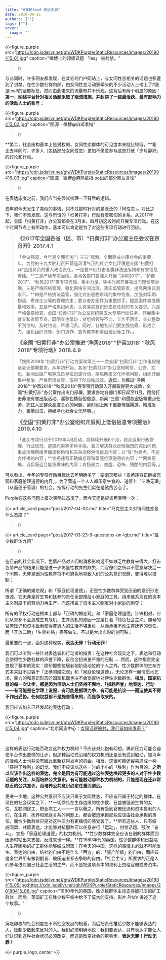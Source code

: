 ```yaml
---
title: "#我是les# 表达无罪"
date: 2019-04-15
authors: [""]
tags: [""]
cover:
  image: ""
---
```


{{<figure_purple
src="https://cdn.jsdelivr.net/gh/WDKPurple/StaticResources/images/20190415_01.jpg"
caption="微博上的超级话题 「les」 被封禁。"
>}}

与此同时，许多网友都发现，在其它的门户网站上，与女同性恋相关的话题也都遭到了封禁。在性少数社群内部，由女同性恋活动家牵头的不少活动人士带上了#我是les#的话题标签，然而由此带来的流量却并不乐观。这背后有两个明显的原因：**第一，网络平台针对相关话题采取了限流措施，并封禁了一些最活跃、最有影响力的活动人士的账号：**

{{<figure_purple
src="https://cdn.jsdelivr.net/gh/WDKPurple/StaticResources/images/20190415_02.jpg"
caption="图源：微博@麻鸡拿指"
>}}

**第二，社会结构基本上是男权的，女同性恋群体的可见度本来就比较低，**相比去年同时，许多人（包括部分女同性恋）更加不愿意参与这些打破「岁月静好」的讨论和行动。

{{<figure_purple
src="https://cdn.jsdelivr.net/gh/WDKPurple/StaticResources/images/20190415_03.jpg"
caption="图源：微博@麻鸡拿指 po出的部分网友言论"
>}}

在表达态度之前，我们应当先尝试梳理一下背后的逻辑。

去年的今天发生了类似的事情，只不过那时针对的是泛泛的「同性恋」。对比之下，我们不难发现，这与所谓的「扫黄打非」行动有着密切的关系。从2017年起，全国「扫黄打非」办公室都会在3月末、四月初这段时间开展专项行动。在这个时间节点上有所动作，基本可以肯定是为了对这些专项行动进行回应。

> <big>**《2017年全国各省（区、市）“扫黄打非”办公室主任会议在京召开》2017.4.1**</big>
>
>「会议强调，今年是全面实施“十三五”规划、全面建成小康社会的重要一年，为党的十九大胜利召开营造风清气正的社会文化环境是全国“扫黄打非”战线肩负的重大政治责任。一是要严厉打击各类非法出版物和有害信息传播。**二是严格专项治理，各地各部门要深入开展 “净网2017”、“护苗2017”、“秋风2017”等专项行动，集中力量、集中时间开展突出问题专项治理。三是严格网络管理，强化网络空间治理，落实监管职责，提高网络监测水平。**四是严格执法监管，强化对出版物市场的集中检查，加强对印刷、物流、寄递企业等的管理约束；要以查办案件为重要抓手，提高案件查办质量和效率。五是严格执纪问责，认真落实意识形态责任制的有关要求。六是严格督查检查，全国“扫黄打非”办公室将统筹五大专项行动任务，开展集中督查和省际互查，既明查也暗访；对组织领导不力、工作不落实、查处整改不到位的，及时约谈、严肃问责。同时，各地各部门要加强统筹、形成合力，强化组织领导、部门协作、宣传教育和基层建设等工作。」

<span></span>

> <big>**《全国“扫黄打非”办公室推进“净网2018”“护苗2018”“秋风2018”专项行动》2018.4.9**</big>
>
> 「按照2018年“扫黄打非”行动方案和第三十一次全国“扫黄打非”工作电视电话会议部署要求，从年初开始，各地“扫黄打非”办公室和网信、公安、文化、新闻出版广电等成员单位迅速行动，聚焦网络文化环境问题，组织开展集中整治，严格市场监管，取得了阶段性成效。**近日，为推进“净网2018”“护苗2018”“秋风2018”等专项行动深入开展取得更大成效，全国“扫黄打非”办公室作出专门部署，要求各地各部门即日起至11月，围绕打击非法有害出版活动、淫秽色情低俗信息、新闻“三假”和侵权盗版等重点任务，抓住人民群众高度关心的问题，紧盯网上网下重要传播渠道，精准发力，重拳出击，持续净化社会文化环境。**」

<span></span>

> <big>**《全国“扫黄打非”办公室组织开展网上低俗信息专项整治》2019.4.10**</big>
>
> 「此次专项行动于2019年4月启动，将持续开展8个月，综合运用行政管理、行业规范、道德约束等多种手段，着力解决群众反映强烈的突出问题，重点清理网络传播淫秽色情和夹杂淫秽色情信息内容；以“性”为卖点，不适合传播的内容；**宣扬违背正确婚恋观和家庭伦理道德的内容；**网络恶搞、调侃等迎合低级趣味的内容；宣扬暴力、血腥、恐怖、残酷的内容等。」

可以看出，今年的专项行动目标比去年明确多了：要消灭那些「宣扬违背正确婚恋观和家庭伦理道德的内容」。为了营造一个人人都乐意生育的、道德上「洁净无瑕」（从而便于管理）的社会，指挥行动的先生们实在是煞费苦心了。

Purple在这些问题上屡次表明过态度了，而今天还是应该再表明一次：

{{< article_card page="post/2017-04-02.md"
title="马克思主义对待同性恋是什么态度？"
>}}

{{< article_card page="post/2017-03-23-9-questions-on-lgbt.md"
title="性少数群体九问"
>}}

在目前的社会状况下，色情产品对人们的消极影响远不如缺乏性教育来得大，打击色情产品的结果只能是进一步彰显性教育的缺失，而官僚们之所以不愿意解决后一个问题，无非是因为性教育将不可避免地导致人们的公共意识觉醒，变得难以控制；

所谓「正确的婚恋观」和「家庭伦理道德」，正是性少数群体受到压迫的意识形态根源，它无非是将生育和抚养的责任全部推给小家庭的工具，用来维系现在的资本主义制度下的劳动力再生产，而这掩盖了资本主义制度对小家庭的剥夺；

所有的平权行动在根本上都与「正确的婚恋观」和「家庭伦理道德」针锋相对，它们从来都不会造成生育危机，生育危机的原因一定是打着「特色社会主义」旗号的官僚压迫和资本盘剥使得普通人的生活不堪重负，从而承担不动生育抚养的责任，而「开放二胎」「生育补贴」等等做法，不过是大出血时的创可贴；

最重要的一点，面对这种现实，**表达无罪！行动无罪！**

我们可以听到一些针对表达者和行动者的指责：在这种社会现实之下，表达和行动会使得性少数社群的声誉下降，反倒会招来更严重的压制……然而，这种指责完全忽视了基本的现实：除却那些位居剥削阶级地位的个人之外，性少数群体的生存方式本来就不见容于「正确的婚恋观」和「家庭伦理道德」，无论怎样一厢情愿地乞求，暴力的和意识形态的国家机器也决不会宽容地对待性少数群体。**相反，国家机器的每一次让步，都是因为活动人士们坚持不懈地、「损耗声誉」地表达、行动——有可能是在学理上说服，有可能是据理力争，有可能是抗议——而迫使其不得不作出妥协。任何权益都不是施舍得来的，而是争取来的。**

我们应该加入已经发起的表达行动：

{{<figure_purple
src="https://cdn.jsdelivr.net/gh/WDKPurple/StaticResources/images/20190415_04.jpg"
caption="北京同志中心：[女同话题被封，我们该如何发声？](https://mp.weixin.qq.com/s?__biz=MjM5Nzg0OTQ3Mw==&mid=2650495022&idx=1&sn=9c1ff169cda056dfb812510abb149268&chksm=bedc48c089abc1d634c6b809f54916bd8c79b35145475b23afe81ea7407f87b7bd9029e8461c&mpshare=1&scene=21&srcid=0414e1fwYkhDloVOa4i9O7uH&pass_ticket=CzRmgaAkf3Or8ysd2wYDzLjhYCJ3G5ck/rLuLxrneJ1/MbmUfGHi%20d%208srpI9E4F&token=1191485825&lang=zh_CN#wechat_redirect)"
>}}

这样的表达行动能否改变这种权力机制？不应该对此抱有幻想。舆论压力可能会迫使平台作出些微的让步，但那种运动式治理的权力机制还是没有受到触动，被消声的活动人士也并没有因此重新获得发声的机会。相反，这很可能还容易造成一种「获得了胜利」的幻觉。我们不应该以这些一时的小小的「胜利」作为目的。**之所以应该作出这样的表达，完全是因为有可能通过这些表达唤起更多的人对于性少数话题的关注，从而培养公共意识。有可能触动那种权力机制的，只能是现在还非常缺乏的公共意识，而培养公共意识必定任重而道远。**

更进一步地，这种公共意识不应该只属于女同性恋，不应该只属于特定的群体。在现在的社会现实之下，**一切挣扎在生存边缘的性少数、日益被强迫生育的女性、互联网民工、职业病工人——一言以蔽之，所有受到官僚压迫和资本盘剥的人们，在生育、抚养和家庭关系的问题上，都会被迫承担那些应该由社会承担的责任，而性少数群体只是对这种压力有更痛切的感受罢了。**所有这些人，只有结成同盟、共同表达，才能够对抗那种可以任意进行「运动」、封禁话题、鼓吹「奋斗」、宣扬「家庭伦理道德」的权力机制。**性少数群体完全应该在别的群体受到压迫时站出来支援，反过来也一样。**在1980年代的英国，性少数群体和日益陷入生存困境的矿工群体能够结成同盟；在今天的中国，这样的事情未必就不可能发生。表达的自由、结社的自由不是什么「西方」的、「资产阶级」的自由，而应该是全世界所有被剥削者、被压迫者都去争取的自由。「社会主义」所要求的正是人们参与进对自己社会生活的生产，而不是把这项基本的权利上交给官僚或者资本。

{{<figure_purple
src="https://cdn.jsdelivr.net/gh/WDKPurple/StaticResources/images/20190415_05.jpg;https://cdn.jsdelivr.net/gh/WDKPurple/StaticResources/images/20190415_06.jpg"
caption="1980年代的英国，性少数群体主动支持被打压的矿工群体；而后，英国矿工在性少数平权中给予了莫大的支持。影片 _Pride_ 讲述了这个故事。"
>}}

寅吃卯粮的社会制度在不断抽空发展的根基，而后把责任推给少数不能够表达的人，压制少数起来反对的人。我们必须明确地说：我们要表达，只有表达才能让人们认识到这种社会状况必须改变，而这是改变社会的第零步。**表达无罪！行动无罪！**

{{< purple_logo_center >}}
